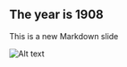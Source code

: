##  The year is 1908

This is a new Markdown slide

![Alt text](https://www.google.com/logos/doodles/2015/ida-b-wells-153rd-birthday-4853060954226688-hp.jpg)